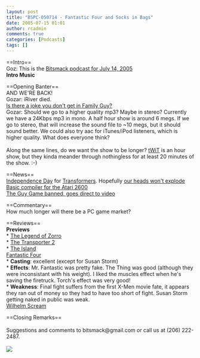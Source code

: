 ```yaml
---
layout: post
title: "BSPC-050714 - Fantastic Four and Socks in Bags"
date: 2005-07-15 01:01
author: rcadmin
comments: true
categories: [Podcasts]
tags: []
---
```

<p>==Intro==<br />
Goz: This is the <a href='/dl/BSPC-050714.mp3'>Bitsmack podcast for July 14, 2005</a><br />
<b>Intro Music</b><br />
<p>==Opening Banter==<br />
AND WE'RE BACK!<br />
Gozar: iRiver died.<br />
<a href='http://www.familyguyfiles.com/episodes/index.php'>Is there a joke you don't get in Family Guy?</a><br />
Gozar: Should we go to a higher quality mp3? Maybe in stereo? Currently we have a 24Kbps mp3 in mono. A half hour show is around 6 megs. If we go to stereo, that will increase the sound file to ~10 megs, but it should sound better. We could also try aac for iTunes/iPod listeners, which is higher quality. What does everyone think?<br />
<br />
Along the same lines, do we want the show to be longer? <a href='http://www.twit.tv'>tWiT</a> is an hour show, but they kinda meander through nothingless for at least 20 minutes of the show. :-)<br />
<p>==News==<br />
<a href='http://www.eonline.com/News/Items/0,1,16938,00.html?tnews'>Independence Day</a> for <a href='http://www.transformerslive.com/'>Transformers</a>. Hopefully <a href='http://www.bitsmack.com/modules.php?op=modload&name=Comics&file=index&action=comic&id=401'> our heads won't explode</a><br />
<a href='http://www.livejournal.com/users/boutell/273044.html'>Basic compiler for the Atari 2600</a><br />
<a href='http://www.gamespot.com/news/2005/07/07/news_6128746.html'>The Guy Game banned, goes direct to video</a><br />
<p>==Commentary==<br />
How much longer will there be a PC game market?<br />
<p>==Reviews==<br />
<b>Previews</b><br />
* <a href='http://www.sonypictures.com/movies/thelegendofzorro/'>The Legend of Zorro</a><br />
* <a href='http://www.transporter2movie.com/'>The Transporter 2</a><br />
* <a href='http://www.theisland-themovie.com/youhavebeenchosen.html'>The Island</a><br />
<a href='http://www.fantasticfourmovie.com/flash_index.html'>Fantastic Four</a><br />
* <b>Casting</b>: excellent (except for Susan Storm)<br />
* <b>Effects</b>: Mr. Fantastic was pretty fake. The Thing was good (although they were inconsistant with his weight). I liked the muscles effect when he's saving the firetruck. Torch's effect was very good!<br />
* <b>Weakness</b>: Final fight suffers from the first X-Men movie fate, it appears they ran out  of money so they had to have too short of fight. Susan Storm getting naked in public was weak.<br />
<a href='http://en.wikipedia.org/wiki/Wilhelm_scream'>Wilhelm Scream</a><br />
<p>==Closing Remarks==<br />
<br />
Suggestions and comments to bitsmack@gmail.com or call us at (206) 222-2487.<Br><br><!--more--><img src='http://dl.bitsmack.com/comics/20050715.png' alt'' />
